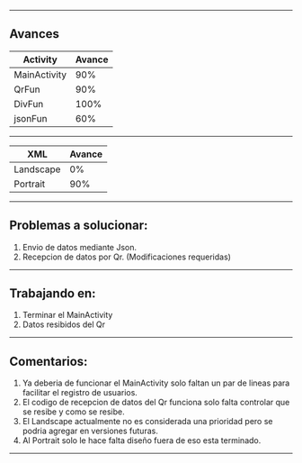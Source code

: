 ----------------------------------------------------------
Avances
----------------------------------------------------------
| Activity | Avance |
|---|---|
| MainActivity | 90% |
| QrFun | 90% |
| DivFun | 100% |
| jsonFun | 60% |
----------------------------------------------------------
| XML | Avance |
|---|---|
| Landscape | 0% |
| Portrait | 90% |
----------------------------------------------------------
Problemas a solucionar:
----------------------------------------------------------
1. Envio de datos mediante Json.
2. Recepcion de datos por Qr.
   (Modificaciones requeridas)
----------------------------------------------------------
Trabajando en:
----------------------------------------------------------
1. Terminar el MainActivity
2. Datos resibidos del Qr
----------------------------------------------------------
Comentarios:
----------------------------------------------------------
1. Ya deberia de funcionar el MainActivity solo faltan
  un par de lineas para facilitar el registro de usuarios.
2. El codigo de recepcion de datos del Qr funciona solo falta 
  controlar que se resibe y como se resibe.
3. El Landscape actualmente no es considerada una prioridad 
  pero se podria agregar en versiones futuras.
4. Al Portrait solo le hace falta diseño fuera de eso
  esta terminado.
--------------------------------------------------------------
